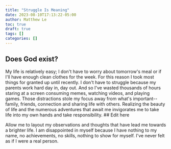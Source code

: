 ```yaml
---
title: "Struggle Is Meaning"
date: 2023-08-10T17:13:22-05:00
author: Matthew Le
toc: true
draft: true
tags: []
categories: []
---
```


## Does God exist?

My life is relatively easy; I don't have to worry about tomorrow's
meal or if I'll have enough clean clothes for the week. 
For this reason I took most things for granted up until recently.
I don't have to struggle because my parents work hard day in, day out.
And so I've wasted thousands of hours staring at a screen consuming memes, 
watching videos, and playing games. 
Those distractions stole my focus away from what's important--family, 
friends, connection and sharing
life with others. Realizing the beauty of life and the numerous adventures 
that await me invigorates me to take life into my own hands and take responsibility. ## Edit here 

Allow me to layout my observations and thoughts that have lead me towards a brighter life.
I am disappointed in myself because I have nothing to my name, no achievements,
no skills, nothing to show for myself. I've never felt as if I were a real person.
